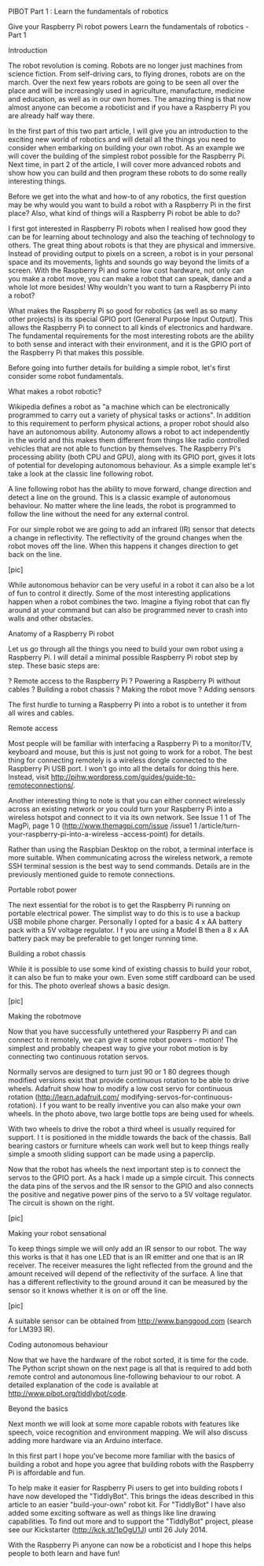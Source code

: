 PIBOT
Part 1 : Learn the fundamentals of robotics

Give your Raspberry Pi robot powers
Learn the fundamentals of robotics - Part 1

Introduction

The robot revolution is coming. Robots are no longer just machines from science fiction. From self-driving cars, to flying drones, robots are on the march. Over the next few years robots are going to be seen all over the place and will be increasingly used in agriculture, manufacture, medicine and education, as well as in our own homes. The amazing thing is that now almost anyone can become a roboticist and if you have a Raspberry Pi you are already half way there.

In the first part of this two part article, I will give you an introduction to the exciting new world of robotics and will detail all the things you need to consider when embarking on building your own robot. As an example we will cover the building of the simplest robot possible for the Raspberry Pi. Next time, in part 2 of the article, I will cover more advanced robots and show how you can build and then program these robots to do some really interesting things.

Before we get into the what and how-to of any robotics, the first question may be why would you want to build a robot with a Raspberry Pi in the first place? Also, what kind of things will a Raspberry Pi robot be able to do?

I first got interested in Raspberry Pi robots when I realised how good they can be for learning about technology and also the teaching of technology to others. The great thing about robots is that they are physical and immersive. Instead of providing output to pixels on a screen, a robot is in your personal space and its movements, lights and sounds go way beyond the limits of a screen. With the Raspberry Pi and some low cost hardware, not only can you make a robot move, you can make a robot that can speak, dance and a whole lot more besides! Why wouldn't you want to turn a Raspberry Pi into a robot?

What makes the Raspberry Pi so good for robotics (as well as so many other projects) is its special GPIO port (General Purpose Input Output). This allows the Raspberry Pi to connect to all kinds of electronics and hardware. The fundamental requirements for the most interesting robots are the ability to both sense and interact with their environment, and it is the GPIO port of the Raspberry Pi that makes this possible.

Before going into further details for building a simple robot, let's first consider some robot fundamentals.

What makes a robot robotic?

Wikipedia defines a robot as "a machine which can be electronically programmed to carry out a variety of physical tasks or actions". In addition to this requirement to perform physical actions, a proper robot should also have an autonomous ability. Autonomy allows a robot to act independently in the world and this makes them different from things like radio controlled vehicles that are not able to function by themselves. The Raspberry Pi's processing ability (both CPU and GPU), along with its GPIO port, gives it lots of potential for developing autonomous behaviour. As a simple example let's take a look at the classic line following robot.

A line following robot has the ability to move forward, change direction and detect a line on the ground. This is a classic example of autonomous behaviour. No matter where the line leads, the robot is programmed to follow the line without the need for any external control.

For our simple robot we are going to add an infrared (IR) sensor that detects a change in reflectivity. The reflectivity of the ground changes when the robot moves off the line. When this happens it changes direction to get back on the line.

[pic]

While autonomous behavior can be very useful in a robot it can also be a lot of fun to control it directly. Some of the most interesting applications happen when a robot combines the two. Imagine a flying robot that can fly around at your command but can also be programmed never to crash into walls and other obstacles.

Anatomy of a Raspberry Pi robot

Let us go through all the things you need to build your own robot using a Raspberry Pi. I will detail a minimal possible Raspberry Pi robot step by step. These basic steps are:

? Remote access to the Raspberry Pi
? Powering a Raspberry Pi without cables
? Building a robot chassis
? Making the robot move
? Adding sensors

The first hurdle to turning a Raspberry Pi into a robot is to untether it from all wires and cables.

Remote access

Most people will be familiar with interfacing a Raspberry Pi to a monitor/TV, keyboard and mouse, but this is just not going to work for a robot. The best thing for connecting remotely is a wireless dongle connected to the Raspberry Pi USB port. I won't go into all the details for doing this here. Instead, visit http://pihw.wordpress.com/guides/guide-to-remoteconnections/.

Another interesting thing to note is that you can either connect wirelessly across an existing network or you could turn your Raspberry Pi into a wireless hotspot and connect to it via its own network. See Issue 1 1 of The MagPi, page 1 0 (http://www.themagpi.com/issue /issue1 1 /article/turn-your-raspberry-pi-into-a-wireless -access-point) for details.

Rather than using the Raspbian Desktop on the robot, a terminal interface is more suitable. When communicating across the wireless network, a remote SSH terminal session is the best way to send commands. Details are in the previously mentioned guide to remote connections.

Portable robot power

The next essential for the robot is to get the Raspberry Pi running on portable electrical power. The simplist way to do this is to use a backup USB mobile phone charger. Personally I opted for a basic 4 x AA battery pack with a 5V voltage regulator. I f you are using a Model B then a 8 x AA battery pack may be preferable to get longer running time.

Building a robot chassis

While it is possible to use some kind of existing chassis to build your robot, it can also be fun to make your own. Even some stiff cardboard can be used for this. The photo overleaf shows a basic design.

[pic]

Making the robotmove

Now that you have successfully untethered your Raspberry Pi and can connect to it remotely, we can give it some robot powers - motion! The simplest and probably cheapest way to give your robot motion is by connecting two continuous rotation servos.

Normally servos are designed to turn just 90 or 1 80 degrees though modified versions exist that provide continuous rotation to be able to drive wheels. Adafruit show how to modify a low cost servo for continuous rotation (http://learn.adafruit.com/ modifying-servos-for-continuous-rotation). I f you want to be really inventive you can also make your own wheels. In the photo above, two large bottle tops are being used for wheels.

With two wheels to drive the robot a third wheel is usually required for support. I t is positioned in the middle towards the back of the chassis. Ball bearing castors or furniture wheels can work well but to keep things really simple a smooth sliding support can be made using a paperclip.

Now that the robot has wheels the next important step is to connect the servos to the GPIO port. As a hack I made up a simple circuit. This connects the data pins of the servos and the IR sensor to the GPIO and also connects the positive and negative power pins of the servo to a 5V voltage regulator. The circuit is shown on the right.

[pic]

Making your robot sensational

To keep things simple we will only add an IR sensor to our robot. The way this works is that it has one LED that is an IR emitter and one that is an IR receiver. The receiver measures the light reflected from the ground and the amount received will depend of the reflectivity of the surface. A line that has a different reflectivity to the ground around it can be measured by the sensor so it knows whether it is on or off the line.

[pic]

A suitable sensor can be obtained from http://www.banggood.com (search for LM393 IR).

Coding autonomous behaviour

Now that we have the hardware of the robot sorted, it is time for the code. The Python script shown on the next page is all that is required to add both remote control and autonomous line-following behaviour to our robot. A detailed explanation of the code is available at http://www.pibot.org/tiddlybot/code.

Beyond the basics

Next month we will look at some more capable robots with features like speech, voice recognition and environment mapping. We will also discuss adding more hardware via an Arduino interface.

In this first part I hope you've become more familiar with the basics of building a robot and hope you agree that building robots with the Raspberry Pi is affordable and fun.

To help make it easier for Raspberry Pi users to get into building robots I have now developed the "TiddlyBot". This brings the ideas described in this article to an easier "build-your-own" robot kit. For "TiddlyBot" I have also added some exciting software as well as things like line drawing capabilities. To find out more and to support the "TiddlyBot" project, please see our Kickstarter (http://kck.st/1pOgU1J) until 26 July 2014.

With the Raspberry Pi anyone can now be a roboticist and I hope this helps people to both learn and have fun!